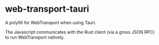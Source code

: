# web-transport-tauri
A polyfill for WebTransport when using Tauri.

The Javascript communicates with the Rust client (via a gross JSON RPC) to run WebTransport natively.
